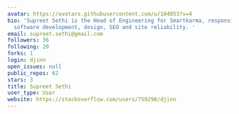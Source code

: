 ```yaml
---
avatar: https://avatars.githubusercontent.com/u/104053?v=4
bio: 'Supreet Sethi is the Head of Engineering for Smartkarma, responsible for all
  software development, design, SEO and site reliability. '
email: supreet.sethi@gmail.com
followers: 36
following: 20
forks: 1
login: djinn
open_issues: null
public_repos: 62
stars: 3
title: Supreet Sethi
user_type: User
website: https://stackoverflow.com/users/759298/djinn
---
```

